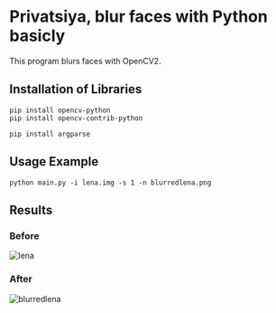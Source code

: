 # Privatsiya, blur faces with Python basicly

This program blurs faces with OpenCV2. 

## Installation of Libraries
```
pip install opencv-python
pip install opencv-contrib-python

pip install argparse
```

## Usage Example
```
python main.py -i lena.img -s 1 -n blurredlena.png
```

## Results
### Before
![lena](https://github.com/teomankkk/Privatsiya/assets/151213362/671c6742-3078-4322-bcdf-c3339d1be10e) <br >
### After <br >
![blurredlena](https://github.com/teomankkk/Privatsiya/assets/151213362/c0181b5b-82b4-474a-905f-da0c24f4d921)
